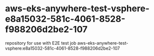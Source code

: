 # aws-eks-anywhere-test-vsphere-e8a15032-581c-4061-8528-f988206d2be2-107
repository for use with E2E test job aws-eks-anywhere-test-vsphere:e8a15032-581c-4061-8528-f988206d2be2-107
